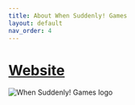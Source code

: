 ```yaml
---
title: About When Suddenly! Games
layout: default
nav_order: 4
---
```

# [Website](https://www.whensuddenly.games)

![When Suddenly! Games logo](../../imgs/)
